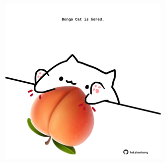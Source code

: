 <!-- built at 09/11/2022, 13:15:17 UTC -->
<p align="center">
  <img width="500" height="500" src="./ReadmeImage.svg">
</p>
